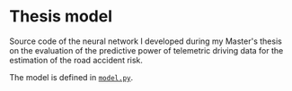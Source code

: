 # Thesis model

Source code of the neural network I developed during my Master's thesis on the evaluation of the predictive power of telemetric driving data for the estimation of the road accident risk.

The model is defined in [`model.py`](model.py).
